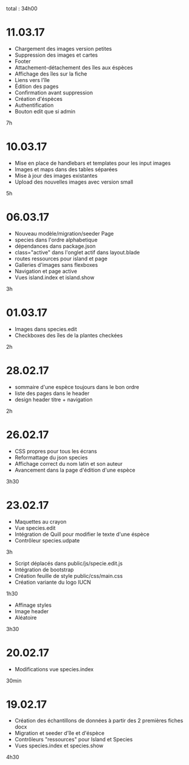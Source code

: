 total : 34h00

# 11.03.17

* Chargement des images version petites
* Suppression des images et cartes
* Footer
* Attachement-détachement des îles aux éspèces
* Affichage des îles sur la fiche
* Liens vers l'île
* Édition des pages
* Confirmation avant suppression
* Création d'éspèces
* Authentification
* Bouton edit que si admin

7h

# 10.03.17

* Mise en place de handlebars et templates pour les input images
* Images et maps dans des tables séparées
* Mise à jour des images existantes
* Upload des nouvelles images avec version small

5h

# 06.03.17

* Nouveau modèle/migration/seeder Page
* species dans l'ordre alphabetique
* dépendances dans package.json
* class="active" dans l'onglet actif dans layout.blade
* routes ressources pour island et page
* Galleries d'images sans flexboxes
* Navigation et page active
* Vues island.index et island.show

3h

# 01.03.17

* Images dans species.edit
* Checkboxes des îles de la plantes checkées

2h

# 28.02.17

* sommaire d'une espèce toujours dans le bon ordre
* liste des pages dans le header
* design header titre + navigation

2h

# 26.02.17

* CSS propres pour tous les écrans
* Reformattage du json species
* Affichage correct du nom latin et son auteur
* Avancement dans la page d'édition d'une espèce

3h30


# 23.02.17

* Maquettes au crayon
* Vue species.edit
* Intégration de Quill pour modifier le texte d'une éspèce
* Contrôleur species.udpate

3h

* Script déplacés dans public/js/specie.edit.js
* Intégration de bootstrap
* Création feuille de style public/css/main.css
* Création variante du logo IUCN

1h30

* Affinage styles
* Image header
* Aléatoire

3h30

# 20.02.17

* Modifications vue species.index

30min

# 19.02.17

* Création des échantillons de données à partir des 2 premières fiches docx
* Migration et seeder d'île et d'éspèce
* Contrôleurs "ressources" pour Island et Species
* Vues species.index et species.show

4h30